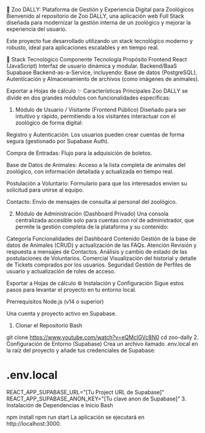 🦁 Zoo DALLY: Plataforma de Gestión y Experiencia Digital para Zoológicos
Bienvenido al repositorio de Zoo DALLY, una aplicación web Full Stack diseñada para modernizar la gestión interna de un zoológico y mejorar la experiencia del usuario.

Este proyecto fue desarrollado utilizando un stack tecnológico moderno y robusto, ideal para aplicaciones escalables y en tiempo real.

🚀 Stack Tecnológico
Componente	Tecnología	Propósito
Frontend	React (JavaScript)	Interfaz de usuario dinámica y modular.
Backend/BaaS	Supabase	Backend-as-a-Service, incluyendo: Base de datos (PostgreSQL), Autenticación y Almacenamiento de archivos (como imágenes de animales).

Exportar a Hojas de cálculo
✨ Características Principales
Zoo DALLY se divide en dos grandes módulos con funcionalidades específicas:

1. Módulo de Usuario / Visitante (Frontend Público)
Diseñado para ser intuitivo y rápido, permitiendo a los visitantes interactuar con el zoológico de forma digital:

Registro y Autenticación: Los usuarios pueden crear cuentas de forma segura (gestionado por Supabase Auth).

Compra de Entradas: Flujo para la adquisición de boletos.

Base de Datos de Animales: Acceso a la lista completa de animales del zoológico, con información detallada y actualizada en tiempo real.

Postulación a Voluntario: Formulario para que los interesados envíen su solicitud para unirse al equipo.

Contacto: Envío de mensajes de consulta al personal del zoológico.

2. Módulo de Administración (Dashboard Privado)
Una consola centralizada accesible solo para cuentas con rol de administrador, que permite la gestión completa de la plataforma y su contenido:

Categoría	Funcionalidades del Dashboard
Contenido	Gestión de la base de datos de Animales (CRUD) y actualización de las FAQs.
Atención	Revisión y respuesta a mensajes de Contactos. Análisis y cambio de estado de las postulaciones de Voluntarios.
Comercial	Visualización del historial y detalle de Tickets comprados por los usuarios.
Seguridad	Gestión de Perfiles de usuario y actualización de roles de acceso.

Exportar a Hojas de cálculo
⚙️ Instalación y Configuración
Sigue estos pasos para levantar el proyecto en tu entorno local.

Prerrequisitos
Node.js (v14 o superior)

Una cuenta y proyecto activo en Supabase.

1. Clonar el Repositorio
Bash

git clone https://www.youtube.com/watch?v=eQMcIGVc8N0
cd zoo-dally
2. Configuración de Entorno (Supabase)
Crea un archivo llamado .env.local en la raíz del proyecto y añade tus credenciales de Supabase:

# .env.local
REACT_APP_SUPABASE_URL="[Tu Project URL de Supabase]"
REACT_APP_SUPABASE_ANON_KEY="[Tu clave anon de Supabase]"
3. Instalación de Dependencias e Inicio
Bash

npm install
npm run start
La aplicación se ejecutará en http://localhost:3000.
